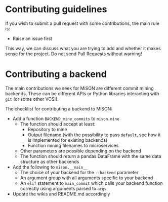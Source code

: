 # Contributing guidelines

If you wish to submit a pull request with some contributions, the main rule is:

- Raise an issue first

This way, we can discuss what you are trying to add and whether it makes sense for the project. Do not send Pull Requests without warning!

# Contributing a backend

The main contributions we seek for MiSON are different commit mining backends. These can be different APIs or Python libraries interacting with `git` (or some other VCS!).

The checklist for contributing a backend to MiSON:

- Add a function `BACKEND_mine_commits` to `mison.mine`
  - The function should accept at least:
    - Repository to mine
    - Output filename (with the possibility to pass `default`, see how it is implemented for existing backends)
    - Function mining filenames to microservices
  - Other parameters are possible depending on the backend
  - The function should return a pandas DataFrame with the same data structure as other backends
- Add the following to `mison.__main__`
  - The choice of your backend for the `--backend` parameter
  - An argument group with all arguments specific to your backend
  - An `elif` statement to `main_commit` which calls your backend function correctly using arguments parsed to `args`
- Update the wikis and README.md accordingly
